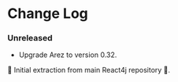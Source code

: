 # Change Log

### Unreleased

* Upgrade Arez to version 0.32.

 ‎🎉	Initial extraction from main React4j repository ‎🎉.
